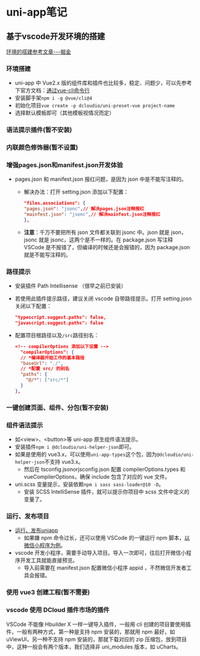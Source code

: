# uni-app笔记

## 基于vscode开发环境的搭建

[环境的搭建参考文章---掘金](https://juejin.cn/post/7090532271257714695#heading-14)

### 环境搭建

- uni-app 中 Vue2.x 版的组件库和插件也比较多，稳定、问题少，可以先参考下官方文档：[通过vue-cli命令行](https://link.juejin.cn/?target=https%3A%2F%2Funiapp.dcloud.net.cn%2Fquickstart-cli.html%23install-vue-cli)
- 安装脚手架`npm i -g @vue/cli@4`
- 初始化项目`vue create -p dcloudio/uni-preset-vue project-name`
- 选择默认模板即可（其他模板视情况而定）

### 语法提示插件(暂不安装)

### 内联颜色修饰器(暂不设置)

### 增强pages.json和manifest.json开发体验

- pages.json 和 manifest.json 报红问题，是因为 json 中是不能写注释的。
  - 解决办法：打开 setting.json 添加以下配置：
  
    ```json
    "files.associations": {
    "pages.json": "jsonc",// 解决pages.json注释报红
    "mainfest.json": "jsonc",// 解决mainfest.json注释报红
    },
    ```

  - **注意**：千万不要把所有 json 文件都关联到 jsonc 中。json 就是 json，jsonc 就是 jsonc，这两个是不一样的。在 package.json 写注释 VSCode 是不报错了，但编译的时候还是会报错的，因为 package.json 就是不能写注释的。

### 路径提示

- 安装插件 Path Intellisense （很早之前已安装）
- 若使用此插件提示路径，建议关闭 vscode 自带路径提示。打开 setting.josn 关闭以下配置：
  
  ```json
  "typescript.suggest.paths": false,
  "javascript.suggest.paths": false
  ````

- 配置项目根路径以及`/src`路径别名：

  ```json
  <!-- compilerOptions 添加以下设置 -->
    "compilerOptions": {
    // *编译器开始工作的基本路径
    "baseUrl": "./",
    // *配置 src/ 的别名
    "paths": {
      "@/*": ["src/*"]
    }
  },
  ```

### 一键创建页面、组件、分包(暂不安装)

### 组件语法提示

- 如\<view>、\<button>等 uni-app 原生组件语法提示。
- 安装插件`npm i @dcloudio/uni-helper-json`即可。
- 如果是使用的 vue3.x，可以使用`uni-app-types`这个包，因为`@dcloudio/uni-helper-json`不支持 vue3.x。
  - 然后在 tsconfig.jsonorjsconfig.json 配置 compilerOptions.types 和 vueCompilerOptions，确保 include 包含了对应的 vue 文件。
- uni.scss 变量提示，安装依赖`npm i sass sass-loader@10 -D`。
  - 安装 SCSS IntelliSense 插件，就可以提示你项目中 scss 文件中定义的变量了。

### 运行、发布项目

- [运行、发布uniapp](https://zh.uniapp.dcloud.io/quickstart-cli.html#%E8%BF%90%E8%A1%8C%E3%80%81%E5%8F%91%E5%B8%83uni-app)
  - 如果嫌 npm 命令过长，还可以使用 VSCode 的一键运行 npm 脚本，[以微信小程序为例](20221028141305.gif)。
- vscode 开发小程序，需要手动导入项目。导入一次即可，往后打开微信小程序开发工具就能直接预览。
  - 导入前需要在 manifest.json 配置微信小程序 appid ，不然微信开发者工具会报错。

### 使用 vue3 创建工程(暂不需要)

### vscode 使用 DCloud 插件市场的插件

VSCode 不能像 Hbuilder X 一样一键导入插件，一般用 cli 创建的项目要使用插件，一般有两种方式，第一种是支持 npm 安装的，那就用 npm 最好，如 uViewUI，另一种不支持 npm 安装的，那就下载对应的 zip 压缩包，放到项目中，这种一般会有两个版本，我们选择非 uni_modules 版本，如 uCharts。
